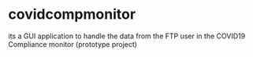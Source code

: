 # covidcompmonitor
its a GUI application to handle the data from the FTP user in the COVID19 Compliance monitor (prototype project)
